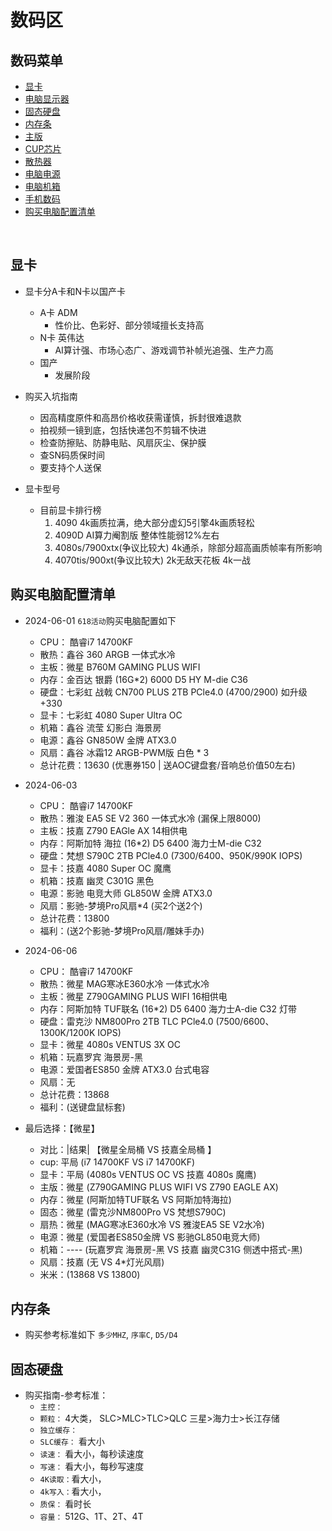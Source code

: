 # 数码区

## 数码菜单
* [显卡](#显卡)
* [电脑显示器](#电脑显示器)
* [固态硬盘](#固态硬盘)
* [内存条](#内存条)
* [主版](#主版)
* [CUP芯片](#CUP芯片)
* [散热器](#散热器)
* [电脑电源](#电脑电源)
* [电脑机箱](#电脑机箱)
* [手机数码](#手机数码)
* [购买电脑配置清单](#购买电脑配置清单)

<br/>

## 显卡
* 显卡分A卡和N卡以国产卡
    * A卡 ADM
        * 性价比、色彩好、部分领域擅长支持高
    * N卡 英伟达
        * AI算计强、市场心态广、游戏调节补帧光追强、生产力高
    * 国产
        * 发展阶段
* 购买入坑指南
    * 因高精度原件和高昂价格收获需谨慎，拆封很难退款
    * 拍视频一镜到底，包括快递包不剪辑不快进
    * 检查防擦贴、防静电贴、风扇灰尘、保护膜
    * 查SN码质保时间
    * 要支持个人送保

* 显卡型号
    * 目前显卡排行榜
        1. 4090 4k画质拉满，绝大部分虚幻5引擎4k画质轻松
        2. 4090D AI算力阉割版 整体性能弱12%左右
        3. 4080s/7900xtx(争议比较大) 4k通杀，除部分超高画质帧率有所影响
        4. 4070tis/900xt(争议比较大) 2k无敌天花板 4k一战

## 购买电脑配置清单
* 2024-06-01 `618活动`购买电脑配置如下
    * CPU： 酷睿i7 14700KF
    * 散热：鑫谷 360 ARGB 一体式水冷
    * 主板：微星 B760M GAMING PLUS WIFI
    * 内存：金百达 银爵 (16G*2) 6000 D5 HY M-die C36
    * 硬盘：七彩虹 战戟 CN700 PLUS 2TB PCle4.0 (4700/2900) 如升级+330
    * 显卡：七彩虹 4080 Super Ultra OC
    * 机箱：鑫谷 流莹 幻影白 海景房
    * 电源：鑫谷 GN850W 金牌 ATX3.0
    * 风扇：鑫谷 冰霜12 ARGB-PWM版 白色 * 3
    * 总计花费：13630 (优惠券150 | 送AOC键盘套/音响总价值50左右)

* 2024-06-03
    * CPU： 酷睿i7 14700KF
    * 散热：雅浚 EA5 SE V2 360 一体式水冷 (漏保上限8000)
    * 主板：技嘉 Z790 EAGle AX 14相供电
    * 内存：阿斯加特 海拉 (16*2) D5 6400 海力士M-die C32
    * 硬盘：梵想 S790C 2TB PCle4.0 (7300/6400、950K/990K IOPS)
    * 显卡：技嘉 4080 Super OC 魔鹰
    * 机箱：技嘉 幽灵 C301G 黑色
    * 电源：影驰 电竞大师 GL850W 金牌 ATX3.0
    * 风扇：影驰-梦境Pro风扇*4 (买2个送2个)
    * 总计花费：13800
    * 福利：(送2个影驰-梦境Pro风扇/雕妹手办)

* 2024-06-06
    * CPU： 酷睿i7 14700KF
    * 散热：微星 MAG寒冰E360水冷 一体式水冷
    * 主板：微星 Z790GAMING PLUS WIFI 16相供电
    * 内存：阿斯加特 TUF联名 (16*2) D5 6400 海力士A-die C32 灯带
    * 硬盘：雷克沙 NM800Pro 2TB TLC PCle4.0 (7500/6600、1300K/1200K IOPS)
    * 显卡：微星 4080s VENTUS 3X OC
    * 机箱：玩嘉罗宾 海景房-黑
    * 电源：爱国者ES850 金牌 ATX3.0 台式电容
    * 风扇：无
    * 总计花费：13868
    * 福利：(送键盘鼠标套)

* 最后选择：【微星】
    * 对比：|结果|  【微星全局桶 VS 技嘉全局桶 】
    * cup:  平局 (i7 14700KF VS i7 14700KF)
    * 显卡：平局 (4080s VENTUS OC VS 技嘉 4080s 魔鹰)
    * 主版：微星 (Z790GAMING PLUS WIFI VS Z790 EAGLE AX)
    * 内存：微星 (阿斯加特TUF联名 VS 阿斯加特海拉)
    * 固态：微星 (雷克沙NM800Pro VS 梵想S790C)
    * 扇热：微星 (MAG寒冰E360水冷 VS 雅浚EA5 SE V2水冷)
    * 电源：微星 (爱国者ES850金牌 VS 影驰GL850电竞大师)
    * 机箱：----  (玩嘉罗宾 海景房-黑 VS 技嘉 幽灵C31G 侧透中搭式-黑)
    * 风扇：技嘉 (无 VS 4*灯光风扇)
    * 米米：(13868 VS 13800)

## 内存条
* 购买参考标准如下 `多少MHZ`, `序率C`, `D5/D4`

## 固态硬盘
* 购买指南-参考标准：
    * `主控：`
    * `颗粒：` 4大类， SLC>MLC>TLC>QLC 三星>海力士>长江存储
    * `独立缓存：` 
    * `SLC缓存：` 看大小
    * `读速：`  看大小，每秒读速度
    * `写速：` 看大小，每秒写速度
    * `4K读取：`看大小，
    * `4k写入：`看大小，
    * `质保：` 看时长
    * `容量：` 512G、1T、2T、4T